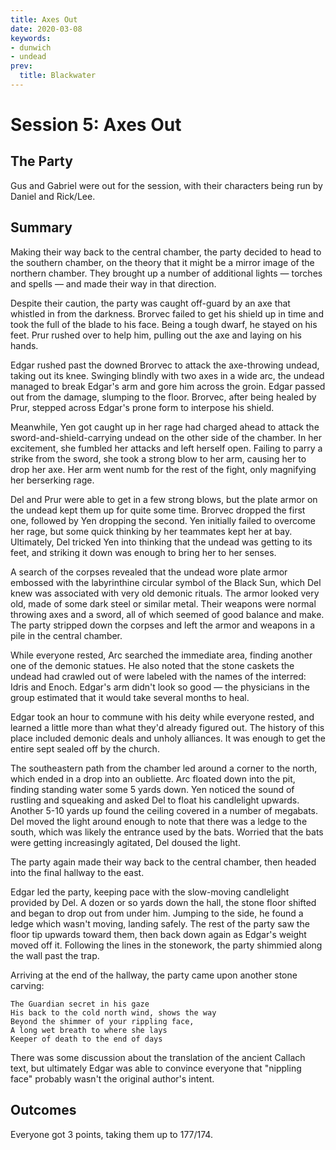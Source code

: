 ```yaml
---
title: Axes Out
date: 2020-03-08
keywords:
- dunwich
- undead
prev:
  title: Blackwater
---
```


# Session 5: Axes Out

## The Party

Gus and Gabriel were out for the session, with their characters being run by Daniel and Rick/Lee.

## Summary

Making their way back to the central chamber, the party decided to head to the southern chamber, on the theory that it might be a mirror image of the northern chamber.
They brought up a number of additional lights — torches and spells — and made their way in that direction.

Despite their caution, the party was caught off-guard by an axe that whistled in from the darkness.
Brorvec failed to get his shield up in time and took the full of the blade to his face.
Being a tough dwarf, he stayed on his feet.
Prur rushed over to help him, pulling out the axe and laying on his hands.

Edgar rushed past the downed Brorvec to attack the axe-throwing undead, taking out its knee.
Swinging blindly with two axes in a wide arc, the undead managed to break Edgar's arm and gore him across the groin.
Edgar passed out from the damage, slumping to the floor.
Brorvec, after being healed by Prur, stepped across Edgar's prone form to interpose his shield.

Meanwhile, Yen got caught up in her rage had charged ahead to attack the sword-and-shield-carrying undead on the other side of the chamber.
In her excitement, she fumbled her attacks and left herself open.
Failing to parry a strike from the sword, she took a strong blow to her arm, causing her to drop her axe.
Her arm went numb for the rest of the fight, only magnifying her berserking rage.

Del and Prur were able to get in a few strong blows, but the plate armor on the undead kept them up for quite some time.
Brorvec dropped the first one, followed by Yen dropping the second.
Yen initially failed to overcome her rage, but some quick thinking by her teammates kept her at bay.
Ultimately, Del tricked Yen into thinking that the undead was getting to its feet, and striking it down was enough to bring her to her senses.

A search of the corpses revealed that the undead wore plate armor embossed with the labyrinthine circular symbol of the Black Sun, which Del knew was associated with very old demonic rituals.
The armor looked very old, made of some dark steel or similar metal.
Their weapons were normal throwing axes and a sword, all of which seemed of good balance and make.
The party stripped down the corpses and left the armor and weapons in a pile in the central chamber.

While everyone rested, Arc searched the immediate area, finding another one of the demonic statues.
He also noted that the stone caskets the undead had crawled out of were labeled with the names of the interred: Idris and Enoch.
Edgar's arm didn't look so good — the physicians in the group estimated that it would take several months to heal.

Edgar took an hour to commune with his deity while everyone rested, and learned a little more than what they'd already figured out.
The history of this place included demonic deals and unholy alliances.
It was enough to get the entire sept sealed off by the church.

The southeastern path from the chamber led around a corner to the north, which ended in a drop into an oubliette.
Arc floated down into the pit, finding standing water some 5 yards down.
Yen noticed the sound of rustling and squeaking and asked Del to float his candlelight upwards.
Another 5-10 yards up found the ceiling covered in a number of megabats.
Del moved the light around enough to note that there was a ledge to the south, which was likely the entrance used by the bats.
Worried that the bats were getting increasingly agitated, Del doused the light.

The party again made their way back to the central chamber, then headed into the final hallway to the east.

Edgar led the party, keeping pace with the slow-moving candlelight provided by Del.
A dozen or so yards down the hall, the stone floor shifted and began to drop out from under him.
Jumping to the side, he found a ledge which wasn't moving, landing safely.
The rest of the party saw the floor tip upwards toward them, then back down again as Edgar's weight moved off it.
Following the lines in the stonework, the party shimmied along the wall past the trap.

Arriving at the end of the hallway, the party came upon another stone carving:

    The Guardian secret in his gaze
    His back to the cold north wind, shows the way
    Beyond the shimmer of your rippling face,
    A long wet breath to where she lays
    Keeper of death to the end of days

There was some discussion about the translation of the ancient Callach text, but ultimately Edgar was able to convince everyone that "nippling face" probably wasn't the original author's intent. 

## Outcomes

Everyone got 3 points, taking them up to 177/174.
